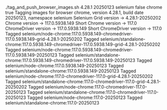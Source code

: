 ./tag_and_push_browser_images.sh 4.28.1 20250123 selenium false chrome true
Tagging images for browser chrome, version 4.28.1, build date 20250123, namespace selenium
Selenium Grid version -> 4.28.1-20250202
Chrome version -> 117.0.5938.149
Short Chrome version -> 117.0
ChromeDriver version -> 117.0.5938.149
Short ChromeDriver version -> 117.0
Tagged selenium/node-chrome:117.0.5938.149-chromedriver-117.0.5938.149-grid-4.28.1-20250202
Tagged selenium/standalone-chrome:117.0.5938.149-chromedriver-117.0.5938.149-grid-4.28.1-20250202
Tagged selenium/node-chrome:117.0.5938.149-chromedriver-117.0.5938.149-20250123
Tagged selenium/standalone-chrome:117.0.5938.149-chromedriver-117.0.5938.149-20250123
Tagged selenium/node-chrome:117.0.5938.149-20250123
Tagged selenium/standalone-chrome:117.0.5938.149-20250123
Tagged selenium/node-chrome:117.0-chromedriver-117.0-grid-4.28.1-20250202
Tagged selenium/standalone-chrome:117.0-chromedriver-117.0-grid-4.28.1-20250202
Tagged selenium/node-chrome:117.0-chromedriver-117.0-20250123
Tagged selenium/standalone-chrome:117.0-chromedriver-117.0-20250123
Tagged selenium/node-chrome:117.0-20250123
Tagged selenium/standalone-chrome:117.0-20250123
